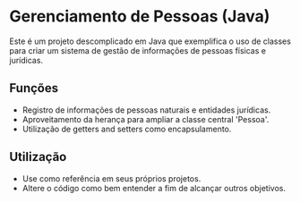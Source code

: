 # Gerenciamento de Pessoas (Java)

Este é um projeto descomplicado em Java que exemplifica o uso de classes para criar um sistema de gestão de informações de pessoas físicas e jurídicas.

## Funções

- Registro de informações de pessoas naturais e entidades jurídicas.
- Aproveitamento da herança para ampliar a classe central 'Pessoa'.
- Utilização de getters and setters como encapsulamento.

## Utilização

- Use como referência em seus próprios projetos.
- Altere o código como bem entender a fim de alcançar outros objetivos.

